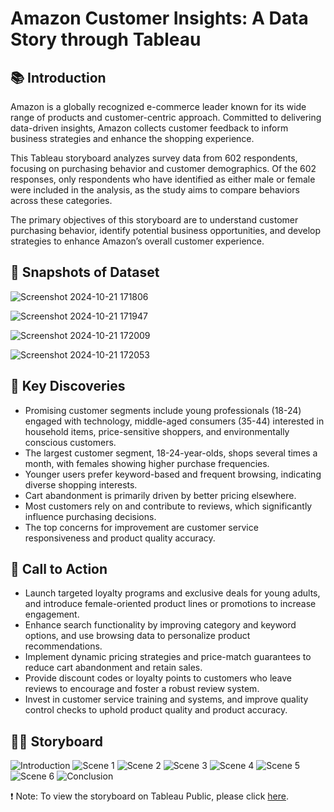 # Amazon Customer Insights: A Data Story through Tableau

## 📚 Introduction
Amazon is a globally recognized e-commerce leader known for its wide range of products and customer-centric approach. Committed to delivering data-driven insights, Amazon collects customer feedback to inform business strategies and enhance the shopping experience.

This Tableau storyboard analyzes survey data from 602 respondents, focusing on purchasing behavior and customer demographics. Of the 602 responses, only respondents who have identified as either male or female were included in the analysis, as the study aims to compare behaviors across these categories.

The primary objectives of this storyboard are to understand customer purchasing behavior, identify potential business opportunities, and develop strategies to enhance Amazon’s overall customer experience.

## 📸 Snapshots of Dataset
![Screenshot 2024-10-21 171806](https://github.com/user-attachments/assets/16790afd-0d24-4224-972b-5e365c17beb3)

![Screenshot 2024-10-21 171947](https://github.com/user-attachments/assets/26ad00f8-746d-449d-a9c0-a3af93ee42d7)

![Screenshot 2024-10-21 172009](https://github.com/user-attachments/assets/3fde51db-2c22-48eb-9cef-cd02c807fab1)

![Screenshot 2024-10-21 172053](https://github.com/user-attachments/assets/6cc817b3-3030-4e4f-87a6-e7b9b74a616b)

## 🔎 Key Discoveries
- Promising customer segments include young professionals (18-24) engaged with technology, middle-aged consumers (35-44) interested in household items, price-sensitive shoppers, and environmentally conscious customers.
- The largest customer segment, 18-24-year-olds, shops several times a month, with females showing higher purchase frequencies.
- Younger users prefer keyword-based and frequent browsing, indicating diverse shopping interests.
- Cart abandonment is primarily driven by better pricing elsewhere.
- Most customers rely on and contribute to reviews, which significantly influence purchasing decisions.
- The top concerns for improvement are customer service responsiveness and product quality accuracy.

## 📣 Call to Action
- Launch targeted loyalty programs and exclusive deals for young adults, and introduce female-oriented product lines or promotions to increase engagement.
- Enhance search functionality by improving category and keyword options, and use browsing data to personalize product recommendations.
- Implement dynamic pricing strategies and price-match guarantees to reduce cart abandonment and retain sales.
- Provide discount codes or loyalty points to customers who leave reviews to encourage and foster a robust review system.
- Invest in customer service training and systems, and improve quality control checks to uphold product quality and product accuracy.

## 👩‍🏫 Storyboard
![Introduction](https://github.com/user-attachments/assets/89488862-a569-4902-8888-c35b20f19e3f)
![Scene 1](https://github.com/user-attachments/assets/6040c471-2e8e-4ebc-b189-1d4cfd256fda)
![Scene 2](https://github.com/user-attachments/assets/adc73a26-ad4d-4d3a-a4ba-40e90d5100c4)
![Scene 3](https://github.com/user-attachments/assets/1d49d4b1-e20f-4f69-8082-6b51bc454839)
![Scene 4](https://github.com/user-attachments/assets/5c8a2310-6b00-4af6-9352-b593bd724272)
![Scene 5](https://github.com/user-attachments/assets/1afdf8e7-1e29-47c6-89da-dca9fc7fd867)
![Scene 6](https://github.com/user-attachments/assets/700fffe5-f8e7-4cc9-8533-07863227718c)
![Conclusion](https://github.com/user-attachments/assets/829aefac-1503-4a79-9e60-f143de727f83)

❗ Note: To view the storyboard on Tableau Public, please click [here](https://public.tableau.com/views/AmazonCustomerInsightsDashboard/StoryBoard?:language=en-US&publish=yes&:sid=&:redirect=auth&:display_count=n&:origin=viz_share_link).
